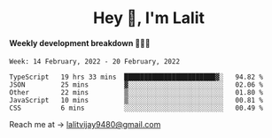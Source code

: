 <h1 align="center">Hey 👋, I'm Lalit</h1>

#### Weekly development breakdown 👨🏻‍💻
<!--START_SECTION:waka-->
```text
Week: 14 February, 2022 - 20 February, 2022

TypeScript   19 hrs 33 mins  ███████████████████████▓░   94.82 % 
JSON         25 mins         ▓░░░░░░░░░░░░░░░░░░░░░░░░   02.06 % 
Other        22 mins         ▒░░░░░░░░░░░░░░░░░░░░░░░░   01.80 % 
JavaScript   10 mins         ▒░░░░░░░░░░░░░░░░░░░░░░░░   00.81 % 
CSS          6 mins          ░░░░░░░░░░░░░░░░░░░░░░░░░   00.49 % 
```
<!--END_SECTION:waka-->

Reach me at → lalitvijay9480@gmail.com
